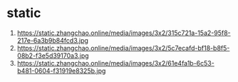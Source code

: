 # static
1. https://static.zhangchao.online/media/images/3x2/315c721a-15a2-95f8-217e-6a3b9b84fcd3.jpg
1. https://static.zhangchao.online/media/images/3x2/5c7ecafd-bf18-b8f5-08b2-f3e5d39170a3.jpg
1. https://static.zhangchao.online/media/images/3x2/61e4fa1b-6c53-b481-0604-f31919e8325b.jpg
